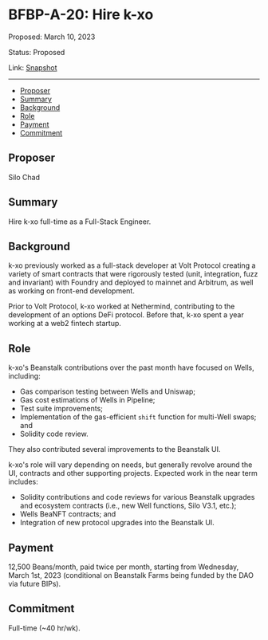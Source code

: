 # BFBP-A-20: Hire k-xo

Proposed: March 10, 2023

Status: Proposed

Link: [Snapshot](https://snapshot.org/#/beanstalkfarmsbudget.eth/proposal/0x1c1bf7bd5ca26a5e341d1d7fc82cf2d000112cfff38d475b5e5dc10baff93da8)

---

- [Proposer](#proposer)
- [Summary](#summary)
- [Background](#background)
- [Role](#role)
- [Payment](#payment)
- [Commitment](#commitment)

## Proposer

Silo Chad

## Summary

Hire k-xo full-time as a Full-Stack Engineer.

## Background

k-xo previously worked as a full-stack developer at Volt Protocol creating a variety of smart contracts that were rigorously tested (unit, integration, fuzz and invariant) with Foundry and deployed to mainnet and Arbitrum, as well as working on front-end development. 

Prior to Volt Protocol, k-xo worked at Nethermind, contributing to the development of an options DeFi protocol. Before that, k-xo spent a year working at a web2 fintech startup.

## Role

k-xo's Beanstalk contributions over the past month have focused on Wells, including:

* Gas comparison testing between Wells and Uniswap;
* Gas cost estimations of Wells in Pipeline;
* Test suite improvements;
* Implementation of the gas-efficient `shift` function for multi-Well swaps; and
* Solidity code review.

They also contributed several improvements to the Beanstalk UI.

k-xo's role will vary depending on needs, but generally revolve around the UI, contracts and other supporting projects. Expected work in the near term includes:

- Solidity contributions and code reviews for various Beanstalk upgrades and ecosystem contracts (i.e., new Well functions, Silo V3.1, etc.);
- Wells BeaNFT contracts; and
- Integration of new protocol upgrades into the Beanstalk UI.

## Payment

12,500 Beans/month, paid twice per month, starting from Wednesday, March 1st, 2023 (conditional on Beanstalk Farms being funded by the DAO via future BIPs).

## Commitment

Full-time (~40 hr/wk).
